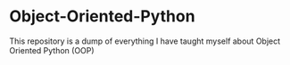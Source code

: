 # Object-Oriented-Python
This repository is a dump of everything I have taught myself about Object Oriented Python (OOP)
